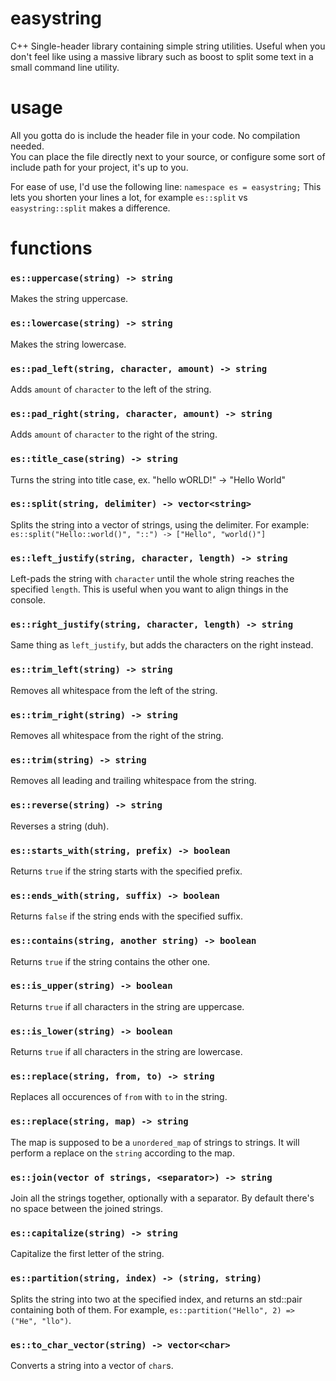 
# easystring
C++ Single-header library containing simple string utilities.
Useful when you don't feel like using a massive library such as boost to split some text in a small command line utility.

# usage
All you gotta do is include the header file in your code. No compilation needed.  
You can place the file directly next to your source, or configure some sort of include path for your project, it's up to you.

For ease of use, I'd use the following line:
`namespace es = easystring;`
This lets you shorten your lines a lot, for example `es::split` vs `easystring::split` makes a difference.

# functions

### `es::uppercase(string) -> string`
Makes the string uppercase.

### `es::lowercase(string) -> string`
Makes the string lowercase.

### `es::pad_left(string, character, amount) -> string`
Adds `amount` of `character` to the left of the string.

### `es::pad_right(string, character, amount) -> string`
Adds `amount` of `character` to the right of the string.

### `es::title_case(string) -> string`
Turns the string into title case, ex. "hello wORLD!" -> "Hello World"

### `es::split(string, delimiter) -> vector<string>`
Splits the string into a vector of strings, using the delimiter.
For example:
`es::split("Hello::world()", "::") -> ["Hello", "world()"]`

### `es::left_justify(string, character, length) -> string`
Left-pads the string with `character` until the whole string reaches the specified `length`.
This is useful when you want to align things in the console.

### `es::right_justify(string, character, length) -> string`
Same thing as `left_justify`, but adds the characters on the right instead.

### `es::trim_left(string) -> string`
Removes all whitespace from the left of the string.

### `es::trim_right(string) -> string`
Removes all whitespace from the right of the string.

### `es::trim(string) -> string`
Removes all leading and trailing whitespace from the string.

### `es::reverse(string) -> string`
Reverses a string (duh).

### `es::starts_with(string, prefix) -> boolean`
Returns `true` if the string starts with the specified prefix.

### `es::ends_with(string, suffix) -> boolean`
Returns `false` if the string ends with the specified suffix.

### `es::contains(string, another string) -> boolean`
Returns `true` if the string contains the other one.

### `es::is_upper(string) -> boolean`
Returns `true` if all characters in the string are uppercase.

### `es::is_lower(string) -> boolean`
Returns `true` if all characters in the string are lowercase.

### `es::replace(string, from, to) -> string`
Replaces all occurences of `from` with `to` in the string.

### `es::replace(string, map) -> string`
The map is supposed to be a `unordered_map` of strings to strings.
It will perform a replace on the `string` according to the map.

### `es::join(vector of strings, <separator>) -> string`
Join all the strings together, optionally with a separator. By default there's no space between the joined strings.

### `es::capitalize(string) -> string`
Capitalize the first letter of the string.

### `es::partition(string, index) -> (string, string)`
Splits the string into two at the specified index, and returns an std::pair containing both of them.
For example, `es::partition("Hello", 2) => ("He", "llo")`.

### `es::to_char_vector(string) -> vector<char>`
Converts a string into a vector of `char`s.